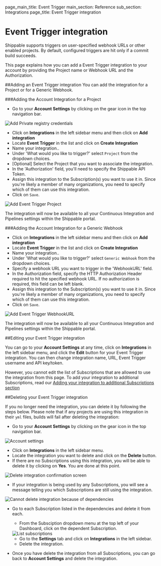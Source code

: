 page_main_title: Event Trigger
main_section: Reference
sub_section: Integrations
page_title: Event Trigger integration

# Event Trigger integration
Shippable supports triggers on user-specified webhook URLs or other enabled projects.
By default, configured triggers are hit only if a commit build succeeds.

This page explains how you can add a Event Trigger integration to your
account by providing the Project name or Webhook URL and the Authorization.

##Adding an Event Trigger integration
You can add the integration for a Project or for a Generic Webhook.

###Adding the Account Integration for a Project
-  Go to your **Account Settings** by clicking on the gear icon in the top navigation bar.

<img src="../../images/reference/integrations/account-settings.png" alt="Add Private registry credentials">

-  Click on **Integrations** in the left sidebar menu and then click on **Add integration**
-  Locate **Event Trigger** in the list and click on **Create Integration**
-  Name your integration..
-  Under 'What would you like to trigger?' select `Project` from the dropdown choices.
-  [Optional] Select the Project that you want to associate the integration.
-  In the 'Authorization' field, you'll need to specify the Shippable API Token.
-  Assign this integration to the Subscription(s) you want to use it in. Since you're likely a member of many organizations, you need to specify which of them can use this integration.
-  Click on `Save`.

<img src="../../images/reference/integrations/event-trigger-project-integration.png" alt="Add Event Trigger Project">

The integration will now be available to all your Continuous Integration and Pipelines settings within the Shippable portal.

###Adding the Account Integration for a Generic Webhook

-  Click on **Integrations** in the left sidebar menu and then click on **Add integration**
-  Locate **Event Trigger** in the list and click on **Create Integration**
-  Name your integration..
-  Under 'What would you like to trigger?' select `Generic Webhook` from the dropdown choices.
-  Specify a webhook URL you want to trigger in the 'WebhookURL' field.
-  In the Authorization field, specify the HTTP Authorization Header required to hit the specified webhook URL. If no authorization is required, this field can be left blank.
-  Assign this integration to the Subscription(s) you want to use it in. Since you're likely a member of many organizations, you need to specify which of them can use this integration.
-  Click on `Save`.

<img src="../../images/reference/integrations/event-trigger-webhook-integration.png" alt="Add Event Trigger WebhookURL">

The integration will now be available to all your Continuous Integration and Pipelines settings within the Shippable portal.

##Editing your Event Trigger integration

You can go to your **Account Settings** at any time, click on **Integrations** in the left sidebar menu, and click the **Edit** button for your Event Trigger integration. You can then change integration name, URL, Event Trigger username and API key/token.

However, you cannot edit the list of Subscriptions that are allowed to use the integration from this page. To add your integration to additional Subscriptions, read our [Adding your integration to additional Subscriptions section](integrations-overview/#add-subscriptions)

##Deleting your Event Trigger integration

If you no longer need the integration, you can delete it by following the steps below. Please note that if any projects are using this integration in their `yml` files, builds will fail after deleting the integration:

- Go to your **Account Settings** by clicking on the gear icon in the top navigation bar.

<img src="../../images/reference/integrations/account-settings.png" alt="Account settings">

- Click on **Integrations** in the left sidebar menu.
- Locate the integration you want to delete and click on the **Delete** button.
- If there are no Subscriptions using this integration, you will be able to delete it by clicking on **Yes**. You are done at this point.

<img src="../../images/reference/integrations/confirm-delete-integration.png" alt="Delete integration confirmation screen">

- If your integration is being used by any Subscriptions, you will see a message telling you which Subscriptions are still using the integration.

<img src="../../images/reference/integrations/cannot-delete-integration.png" alt="Cannot delete integration because of dependencies">

- Go to each Subscription listed in the dependencies and delete it from each.
    - From the Subsciption dropdown menu at the top left of your Dashboard, click on the dependent Subscription.

    <img src="../../images/reference/integrations/list-subscriptions.png" alt="List subscriptions">

    - Go to the **Settings** tab and click on **Integrations** in the left sidebar.
    - Delete the integration.
- Once you have delete the integration from all Subscriptions, you can go back to **Account Settings** and delete the integration.
